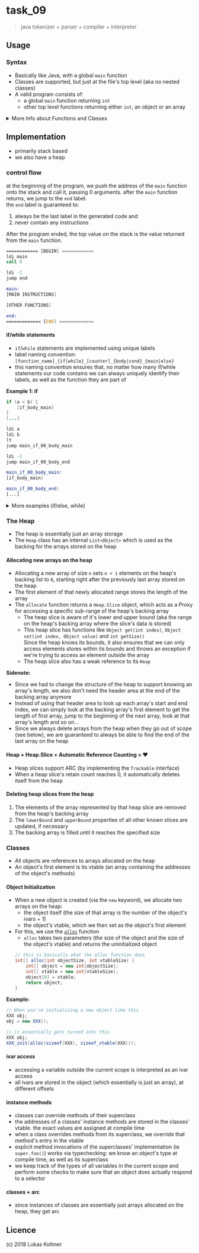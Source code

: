 # task_09

> java tokenizer + parser + compiler + interpreter

## Usage

### Syntax
- Basically like Java, with a global `main` function
- Classes are supported, but just at the file's top level (aka no nested classes)
- A valid program consists of:
  - a global `main` function returning `int`
  - other top level functions returning either `int`, an object or an array

<details>
 <summary>More Info about Functions and Classes</summary>
  
### Functions
- Global functions (aka not bound to any scope)
- Instance methods of a class (bound to the classes' scope, get `this` as implicit first argument)
- Every function has to return _something_, if in a function call, the return value isn't assigned to some variable or somehow further used, it's automatically discarded

### Classes
- define a class like you would in java
- no method overloading
- all ivars are defined at the top of the class
- initializers have to call their superclasses' initializer at the beginning of the initializer
- use `super` to call the superclasses' implementation of a method
- all ivars are private, all instance methods are public
</details>


## Implementation
- primarily stack based
- we also have a heap

### control flow

at the beginnnig of the program, we push the address of the `main` function onto the stack and call it, passing 0 arguments.
after the `main` function returns, we jump to the `end` label.  
the `end` label is guaranteed to:
1. always be the last label in the generated code and
2. never contain any instructions

After the program ended, the top value on the stack is the value returned from the `main` function.

```asm
============ [BEGIN] ============
ldi main
call 0

ldi -1
jump end

main:
[MAIN INSTRUCTIONS]

[OTHER FUNCTIONS]

end:
============= [END] =============
```


#### if/while statements

- `if`/`while` statements are implemented using unique labels
- label naming convention: `[function_name]_{if|while}_[counter]_{body|cond}_{main|else}`
- this naming convention ensures that, no matter how many if/while statements our code contains we can always uniquely identify their labels, as well as the function they are part of

**Example 1: if**

```java
if (a < b) {
    [if_body_main]
}
[...]
```

```asm
ldi a
ldi b
lt
jump main_if_00_body_main

ldi -1
jump main_if_00_body_end

main_if_00_body_main:
[if_body_main]

main_if_00_body_end:
[...]
```

<details>
 <summary>More examples (if/else, while)</summary>

**Example 2: if else**

```java
if (a < b) {
    [if_body_main]
} else {
    [if_body_else]
}
[...]
```

```asm
ldi b
ldi a
LT
jump main_if_00_body_main

ldi -1
jump main_if_00_body_else

main_if_00_body_main:
[if_body_main]
ldi -1
jump main_if_00_body_end

main_if_00_body_else:
[if_body_else]
jump main_if_00_body_end

main_if_00_body_end:
[...]
```

**Example 3: while**

```java
while (temp < n) {
    [while_body]
}
[...]

```

```asm
main_while_00_cond:
lds n
lds temp
LT
jump main_while_00_body

ldi -1
jump main_while_00_end

main_while_00_body:
[while_body]

ldi -1
jump main_while_00_cond

main_while_00_end:
[...]
```
</details>







### The Heap
- The heap is essentially just an array storage
- The `Heap` class has an internal `List<Object>` which is used as the backing for the arrays stored on the heap

#### Allocating new arrays on the heap
- Allocating a new array of size `n` sets `n + 1` elements on the heap's backing list to `0`, starting right after the previously last array stored on the heap
- The first element of that newly allocated range stores the length of the array
- The `allocate` function returns a `Heap.Slice` object, which acts as a Proxy for accessing a specific sub-range of the heap's backing array
  - The heap slice is aware of it's lower and upper bound (aka the range on the heap's backing array where the slice's data is stored)
  - This heap slice has functions like `Object get(int index)`, `Object set(int index, Object value)` and `int getSize()`  
  Since the heap knows its bounds, it also ensures that we can only access elements stores within its bounds and throws an exception if we're trying to access an element outside the array
  - The heap slice also has a weak reference to its `Heap`

**Sidenote:**
- Since we had to change the structure of the heap to support knowing an array's length, we also don't need the header area at the end of the backing array anymore
- Instead of using that header area to look up each array's start and end index, we can simply look at the backing array's first element to get the length of first array, jump to the beginning of the next array, look at that array's length and so on...
- Since we always delete arrays from the heap when they go out of scope (see below), we are guaranteed to always be able to find the end of the last array on the heap


#### Heap + Heap.Slice + Automatic Reference Counting = ♥️
- Heap slices support ARC (by implementing the `Trackable` interface)
- When a heap slice's retain count reaches 0, it automatically deletes itself from the heap

#### Deleting heap slices from the heap
1. The elements of the array represented by that heap slice are removed from the heap's backing array
2. The `lowerBound` and `upperBound` properties of all other known slices are updated, if necessary
3. The backing array is filled until it reaches the specified size


### Classes
- All objects are references to arrays allocated on the heap
- An object's first element is its vtable (an array containing the addresses of the object's methods)

#### Object Initialization
- When a new object is created (via the `new` keyword), we allocate two arrays on the heap:
  - the object itself (the size of that array is the number of the object's ivars + 1)
  - the object's vtable, which we then set as the object's first element
- For this, we use the [`alloc`](compiler/CodeGenerationVisitor.java#L228) function
  - `alloc` takes two parameters (the size of the object and the size of the object's vtable) and returns the uninitialized object
  ```java
  // this is basically what the alloc function does
  int[] alloc(int objectSize, int vtableSize) {
      int[] object = new int[objectSize];
      int[] vtable = new int[vtableSize];
      object[0] = vtable;
      return object;
  }
  ```

**Example:**
```java
// When you're initializing a new object like this
XXX obj;
obj = new XXX();

// it essentially gets turned into this
XXX obj;
XXX_init(alloc(sizeof(XXX), sizeof_vtable(XXX)));
```

#### ivar access
- accessing a variable outside the current scope is interpreted as an ivar access
- all ivars are stored in the object (which essentially is just an array), at different offsets

#### instance methods
- classes can override methods of their superclass
- the addresses of a classes' instance methods are stored in the classes' vtable. the exact values are assigned at compile time
- when a class overrides methods from its superclass, we override that method's entry in the vtable
- explicit method invocations of the superclasses' implementation (ie `super.foo()`) works via typechecking: we know an object's type at compile time, as well as its superclass
- we keep track of the types of all variables in the current scope and perform some checks to make sure that an object does actually respond to a selector

#### classes + arc
- since instances of classes are essentially just arrays allocated on the heap, they get arc



## Licence

(c) 2018 Lukas Kollmer
